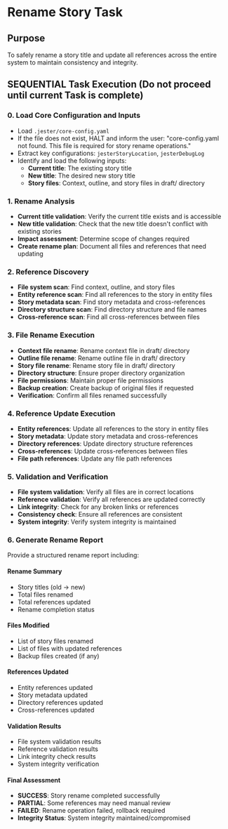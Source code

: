 <!-- Powered by BMAD™ Core -->

# Rename Story Task

## Purpose

To safely rename a story title and update all references across the entire system to maintain consistency and integrity.

## SEQUENTIAL Task Execution (Do not proceed until current Task is complete)

### 0. Load Core Configuration and Inputs

- Load `.jester/core-config.yaml`
- If the file does not exist, HALT and inform the user: "core-config.yaml not found. This file is required for story rename operations."
- Extract key configurations: `jesterStoryLocation`, `jesterDebugLog`
- Identify and load the following inputs:
  - **Current title**: The existing story title
  - **New title**: The desired new story title
  - **Story files**: Context, outline, and story files in draft/ directory

### 1. Rename Analysis

- **Current title validation**: Verify the current title exists and is accessible
- **New title validation**: Check that the new title doesn't conflict with existing stories
- **Impact assessment**: Determine scope of changes required
- **Create rename plan**: Document all files and references that need updating

### 2. Reference Discovery

- **File system scan**: Find context, outline, and story files
- **Entity reference scan**: Find all references to the story in entity files
- **Story metadata scan**: Find story metadata and cross-references
- **Directory structure scan**: Find directory structure and file names
- **Cross-reference scan**: Find all cross-references between files

### 3. File Rename Execution

- **Context file rename**: Rename context file in draft/ directory
- **Outline file rename**: Rename outline file in draft/ directory
- **Story file rename**: Rename story file in draft/ directory
- **Directory structure**: Ensure proper directory organization
- **File permissions**: Maintain proper file permissions
- **Backup creation**: Create backup of original files if requested
- **Verification**: Confirm all files renamed successfully

### 4. Reference Update Execution

- **Entity references**: Update all references to the story in entity files
- **Story metadata**: Update story metadata and cross-references
- **Directory references**: Update directory structure references
- **Cross-references**: Update cross-references between files
- **File path references**: Update any file path references

### 5. Validation and Verification

- **File system validation**: Verify all files are in correct locations
- **Reference validation**: Verify all references are updated correctly
- **Link integrity**: Check for any broken links or references
- **Consistency check**: Ensure all references are consistent
- **System integrity**: Verify system integrity is maintained

### 6. Generate Rename Report

Provide a structured rename report including:

#### Rename Summary
- Story titles (old → new)
- Total files renamed
- Total references updated
- Rename completion status

#### Files Modified
- List of story files renamed
- List of files with updated references
- Backup files created (if any)

#### References Updated
- Entity references updated
- Story metadata updated
- Directory references updated
- Cross-references updated

#### Validation Results
- File system validation results
- Reference validation results
- Link integrity check results
- System integrity verification

#### Final Assessment
- **SUCCESS**: Story rename completed successfully
- **PARTIAL**: Some references may need manual review
- **FAILED**: Rename operation failed, rollback required
- **Integrity Status**: System integrity maintained/compromised